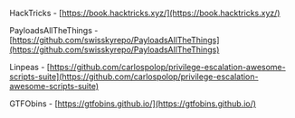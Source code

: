 HackTricks - [https://book.hacktricks.xyz/](https://book.hacktricks.xyz/)

PayloadsAllTheThings - [https://github.com/swisskyrepo/PayloadsAllTheThings](https://github.com/swisskyrepo/PayloadsAllTheThings)

Linpeas - [https://github.com/carlospolop/privilege-escalation-awesome-scripts-suite](https://github.com/carlospolop/privilege-escalation-awesome-scripts-suite)

GTFObins - [https://gtfobins.github.io/](https://gtfobins.github.io/)